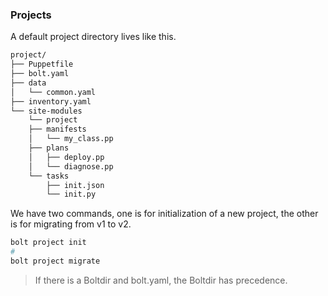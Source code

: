 ### Projects

A default project directory lives like this.

``` bash
project/ 
├── Puppetfile 
├── bolt.yaml 
├── data
│   └── common.yaml
├── inventory.yaml
└── site-modules
    └── project
    ├── manifests
    │   └── my_class.pp
    ├── plans
    │   ├── deploy.pp
    │   └── diagnose.pp
    └── tasks
        ├── init.json
        └── init.py
```

We have two commands, one is for initialization of a new project, the other is for migrating from v1 to v2.

``` bash
bolt project init
#
bolt project migrate
```

> If there is a Boltdir and bolt.yaml, the Boltdir has precedence.


